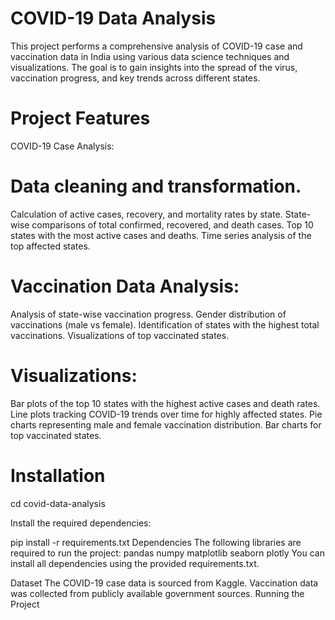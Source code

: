 # COVID-19 Data Analysis
This project performs a comprehensive analysis of COVID-19 case and vaccination data in India using various data science techniques and visualizations. The goal is to gain insights into the spread of the virus, vaccination progress, and key trends across different states.

# Project Features
COVID-19 Case Analysis:

# Data cleaning and transformation.
Calculation of active cases, recovery, and mortality rates by state.
State-wise comparisons of total confirmed, recovered, and death cases.
Top 10 states with the most active cases and deaths.
Time series analysis of the top affected states.

# Vaccination Data Analysis:
Analysis of state-wise vaccination progress.
Gender distribution of vaccinations (male vs female).
Identification of states with the highest total vaccinations.
Visualizations of top vaccinated states.

# Visualizations:
Bar plots of the top 10 states with the highest active cases and death rates.
Line plots tracking COVID-19 trends over time for highly affected states.
Pie charts representing male and female vaccination distribution.
Bar charts for top vaccinated states.

# Installation
cd covid-data-analysis

Install the required dependencies:

pip install -r requirements.txt
Dependencies
The following libraries are required to run the project:
pandas
numpy
matplotlib
seaborn
plotly
You can install all dependencies using the provided requirements.txt.

Dataset
The COVID-19 case data is sourced from Kaggle.
Vaccination data was collected from publicly available government sources.
Running the Project

